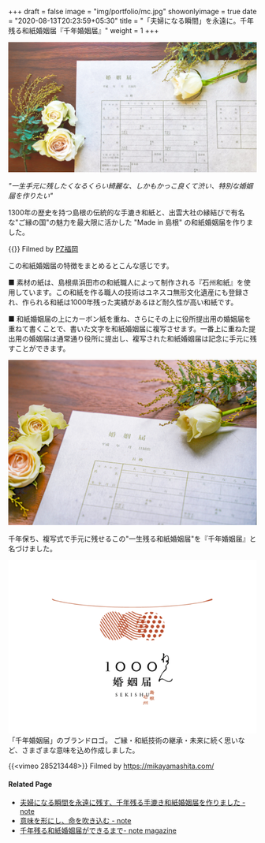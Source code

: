 +++
draft = false
image = "img/portfolio/mc.jpg"
showonlyimage = true
date = "2020-08-13T20:23:59+05:30"
title = "「夫婦になる瞬間」を永遠に。千年残る和紙婚姻届『千年婚姻届』"
weight = 1
+++
<!--more-->

![](mc.jpg)

*"一生手元に残したくなるくらい綺麗な、しかもかっこ良くて渋い、特別な婚姻届を作りたい"*

1300年の歴史を持つ島根の伝統的な手漉き和紙と、出雲大社の縁結びで有名な"ご縁の国"の魅力を最大限に活かした "Made in 島根" の和紙婚姻届を作りました。

{{<youtube qMqCwrkG7VY>}}
Filmed by [PZ福岡](https://www.youtube.com/channel/UClFq2OpuYvbmWIIxy5fTJGA)

この和紙婚姻届の特徴をまとめるとこんな感じです。

■ 素材の紙は、島根県浜田市の和紙職人によって制作される『石州和紙』を使用しています。この和紙を作る職人の技術はユネスコ無形文化遺産にも登録され、作られる和紙は1000年残った実績があるほど耐久性が高い和紙です。

■ 和紙婚姻届の上にカーボン紙を重ね、さらにその上に役所提出用の婚姻届を重ねて書くことで、書いた文字を和紙婚姻届に複写させます。一番上に重ねた提出用の婚姻届は通常通り役所に提出し、複写された和紙婚姻届は記念に手元に残すことができます。

![image](1000ymc_top.jpg)


千年保ち、複写式で手元に残せるこの"一生残る和紙婚姻届"を『千年婚姻届』と名づけました。

![](resized_logo.png)
「千年婚姻届」のブランドロゴ。
ご縁・和紙技術の継承・未来に続く思いなど、さまざまな意味を込め作成しました。

{{<vimeo 285213448>}}
Filmed by https://mikayamashita.com/


#### Related Page
- [夫婦になる瞬間を永遠に残す、千年残る手漉き和紙婚姻届を作りました - note](https://note.com/ysdyt/n/nbacba1e130f1)
- [意味を形にし、命を吹き込む - note](https://note.com/ysdyt/n/ne9a744d9b91b?magazine_key=m7d404b2cf3b5)
- [千年残る和紙婚姻届ができるまで- note magazine](https://note.com/ysdyt/m/m7d404b2cf3b5)
